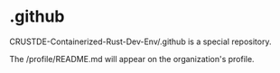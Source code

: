 # .github

CRUSTDE-Containerized-Rust-Dev-Env/.github is a special repository.

The /profile/README.md will appear on the organization's profile.
